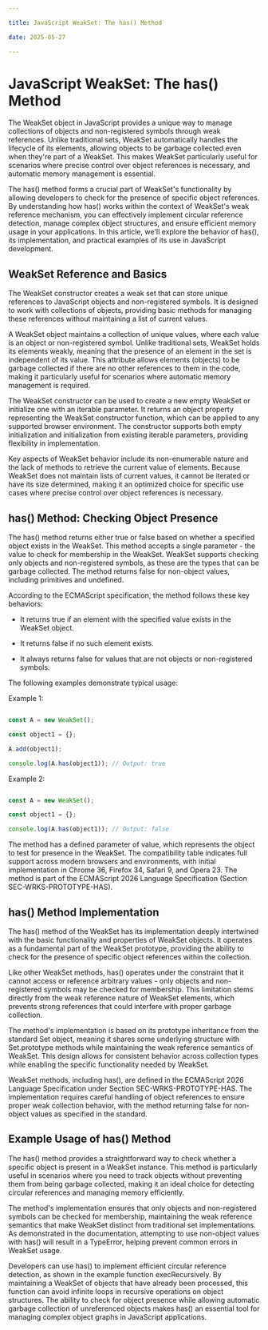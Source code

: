 ```yaml
---

title: JavaScript WeakSet: The has() Method

date: 2025-05-27

---
```



# JavaScript WeakSet: The has() Method

The WeakSet object in JavaScript provides a unique way to manage collections of objects and non-registered symbols through weak references. Unlike traditional sets, WeakSet automatically handles the lifecycle of its elements, allowing objects to be garbage collected even when they're part of a WeakSet. This makes WeakSet particularly useful for scenarios where precise control over object references is necessary, and automatic memory management is essential.

The has() method forms a crucial part of WeakSet's functionality by allowing developers to check for the presence of specific object references. By understanding how has() works within the context of WeakSet's weak reference mechanism, you can effectively implement circular reference detection, manage complex object structures, and ensure efficient memory usage in your applications. In this article, we'll explore the behavior of has(), its implementation, and practical examples of its use in JavaScript development.


## WeakSet Reference and Basics

The WeakSet constructor creates a weak set that can store unique references to JavaScript objects and non-registered symbols. It is designed to work with collections of objects, providing basic methods for managing these references without maintaining a list of current values.

A WeakSet object maintains a collection of unique values, where each value is an object or non-registered symbol. Unlike traditional sets, WeakSet holds its elements weakly, meaning that the presence of an element in the set is independent of its value. This attribute allows elements (objects) to be garbage collected if there are no other references to them in the code, making it particularly useful for scenarios where automatic memory management is required.

The WeakSet constructor can be used to create a new empty WeakSet or initialize one with an iterable parameter. It returns an object property representing the WeakSet constructor function, which can be applied to any supported browser environment. The constructor supports both empty initialization and initialization from existing iterable parameters, providing flexibility in implementation.

Key aspects of WeakSet behavior include its non-enumerable nature and the lack of methods to retrieve the current value of elements. Because WeakSet does not maintain lists of current values, it cannot be iterated or have its size determined, making it an optimized choice for specific use cases where precise control over object references is necessary.


## has() Method: Checking Object Presence

The has() method returns either true or false based on whether a specified object exists in the WeakSet. This method accepts a single parameter - the value to check for membership in the WeakSet. WeakSet supports checking only objects and non-registered symbols, as these are the types that can be garbage collected. The method returns false for non-object values, including primitives and undefined.

According to the ECMAScript specification, the method follows these key behaviors:

- It returns true if an element with the specified value exists in the WeakSet object.

- It returns false if no such element exists.

- It always returns false for values that are not objects or non-registered symbols.

The following examples demonstrate typical usage:

Example 1:

```javascript

const A = new WeakSet();

const object1 = {};

A.add(object1);

console.log(A.has(object1)); // Output: true

```

Example 2:

```javascript

const A = new WeakSet();

const object1 = {};

console.log(A.has(object1)); // Output: false

```

The method has a defined parameter of value, which represents the object to test for presence in the WeakSet. The compatibility table indicates full support across modern browsers and environments, with initial implementation in Chrome 36, Firefox 34, Safari 9, and Opera 23. The method is part of the ECMAScript 2026 Language Specification (Section SEC-WRKS-PROTOTYPE-HAS).


## has() Method Implementation

The has() method of the WeakSet has its implementation deeply intertwined with the basic functionality and properties of WeakSet objects. It operates as a fundamental part of the WeakSet prototype, providing the ability to check for the presence of specific object references within the collection.

Like other WeakSet methods, has() operates under the constraint that it cannot access or reference arbitrary values - only objects and non-registered symbols may be checked for membership. This limitation stems directly from the weak reference nature of WeakSet elements, which prevents strong references that could interfere with proper garbage collection.

The method's implementation is based on its prototype inheritance from the standard Set object, meaning it shares some underlying structure with Set.prototype methods while maintaining the weak reference semantics of WeakSet. This design allows for consistent behavior across collection types while enabling the specific functionality needed by WeakSet.

WeakSet methods, including has(), are defined in the ECMAScript 2026 Language Specification under Section SEC-WRKS-PROTOTYPE-HAS. The implementation requires careful handling of object references to ensure proper weak collection behavior, with the method returning false for non-object values as specified in the standard.


## Example Usage of has() Method

The has() method provides a straightforward way to check whether a specific object is present in a WeakSet instance. This method is particularly useful in scenarios where you need to track objects without preventing them from being garbage collected, making it an ideal choice for detecting circular references and managing memory efficiently.

The method's implementation ensures that only objects and non-registered symbols can be checked for membership, maintaining the weak reference semantics that make WeakSet distinct from traditional set implementations. As demonstrated in the documentation, attempting to use non-object values with has() will result in a TypeError, helping prevent common errors in WeakSet usage.

Developers can use has() to implement efficient circular reference detection, as shown in the example function execRecursively. By maintaining a WeakSet of objects that have already been processed, this function can avoid infinite loops in recursive operations on object structures. The ability to check for object presence while allowing automatic garbage collection of unreferenced objects makes has() an essential tool for managing complex object graphs in JavaScript applications.

